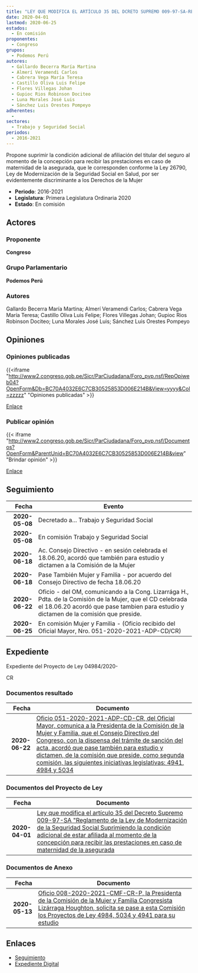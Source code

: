 ```yaml
---
title: "LEY QUE MODIFICA EL ARTÍCULO 35 DEL DCRETO SUPREMO 009-97-SA-REGLAMENTO DE LA LEY DE MODERNIZACIÓN DE LA SEGURIDAD SOCIAL SUPRIMIENDO LA CONDICIÓN ADICIONAL DE ESTAR AFILIADA AL MOMENTO DE LA CONCEPCIÓN PARA RECIBIR LAS PRESTACIONES EN CASO DE MATERNIDAD DE LA ASEGURADA"
date: 2020-04-01
lastmod: 2020-06-25
estados: 
  - En comisión
proponentes: 
  - Congreso
grupos: 
  - Podemos Perú
autores: 
  - Gallardo Becerra María Martina
  - Almerí Veramendi Carlos
  - Cabrera Vega María Teresa
  - Castillo Oliva Luis Felipe
  - Flores Villegas Johan
  - Gupioc Rios Robinson Dociteo
  - Luna Morales José Luis
  - Sánchez Luis Orestes Pompeyo
adherentes: 
  - 
sectores: 
  - Trabajo y Seguridad Social
periodos: 
  - 2016-2021
---
```


Propone suprimir la condición adicional de afiliación del titular del seguro al momento de la concepción para recibir las prestaciones en caso de maternidad de la asegurada, que le corresponden conforme la Ley 26790, Ley de Modernización de la Seguridad Social en Salud, por ser evidentemente discriminante a los Derechos de la Mujer

- **Periodo**: 2016-2021
- **Legislatura**: Primera Legislatura Ordinaria 2020
- **Estado**: En comisión

## Actores

### Proponente

**Congreso**

### Grupo Parlamentario

**Podemos Perú**

### Autores

Gallardo Becerra María Martina; Almerí Veramendi Carlos; Cabrera Vega María Teresa; Castillo Oliva Luis Felipe; Flores Villegas Johan; Gupioc Rios Robinson Dociteo; Luna Morales José Luis; Sánchez Luis Orestes Pompeyo


## Opiniones

### Opiniones publicadas

{{<iframe "http://www2.congreso.gob.pe/Sicr/ParCiudadana/Foro_pvp.nsf/RepOpiweb04?OpenForm&Db=BC70A4032E6C7CB30525853D006E214B&View=yyyy&Col=zzzzz" "Opiniones publicadas" >}}

[Enlace](http://www2.congreso.gob.pe/Sicr/ParCiudadana/Foro_pvp.nsf/RepOpiweb04?OpenForm&Db=BC70A4032E6C7CB30525853D006E214B&View=yyyy&Col=zzzzz)
### Publicar opinión

{{< iframe "http://www2.congreso.gob.pe/Sicr/ParCiudadana/Foro_pvp.nsf/Documentos?OpenForm&ParentUnid=BC70A4032E6C7CB30525853D006E214B&view" "Brindar opinión" >}}

[Enlace](http://www2.congreso.gob.pe/Sicr/ParCiudadana/Foro_pvp.nsf/Documentos?OpenForm&ParentUnid=BC70A4032E6C7CB30525853D006E214B&view)

## Seguimiento

| Fecha | Evento |
|------:|--------|
| **2020-05-08** | Decretado a... Trabajo y Seguridad Social|
| **2020-05-08** | En comisión Trabajo y Seguridad Social|
| **2020-06-18** | Ac. Consejo Directivo - en sesión celebrada el 18.06.20, acordó que también para estudio y dictamen a la Comisión de la Mujer|
| **2020-06-18** | Pase También Mujer y Familia - por acuerdo del Consejo Directivo de fecha 18.06.20|
| **2020-06-22** | Oficio - del OM, comunicando a la Cong. Lizarrága H., Pdta. de la Comisiòn de la Mujer, que el CD celebrada el 18.06.20 acordó que pase tambien para estudio y dictamen de la comisión que preside.|
| **2020-06-25** | En comisión Mujer y Familia - (Oficio recibido del Oficial Mayor, Nro. 051-2020-2021-ADP-CD/CR)|


## Expediente

Expediente del Proyecto de Ley 04984/2020-

CR


### Documentos resultado

| Fecha | Documento |
|------:|--------|
| **2020-06-22** | [Oficio 051-2020-2021-ADP-CD-CR, del Oficial Mayor, comunica a la Presidenta de la Comisión de la Mujer y Familia, que el Consejo Directivo del Congreso, con la dispensa del trámite de sanción del acta, acordó que pase también para estudio y dictamen, de la comisión que preside, como segunda comisión, las siguientes iniciativas legislativas: 4941, 4984 y 5034](http://www.leyes.congreso.gob.pe/Documentos/2016_2021/Oficios/Oficialia_Mayor/OFICIO-051-2020-2021-ADP-CD-CR.pdf) |

### Documentos del Proyecto de Ley

| Fecha | Documento |
|------:|--------|
| **2020-04-01** | [Ley que modifica el artículo 35 del Decreto Supremo 009-97-SA "Reglamento de la Ley de Modernización de la Seguridad Social Suprimiendo la condición adicional de estar afiliada al momento de la concepción para recibir las prestaciones en caso de maternidad de la asegurada](http://www.leyes.congreso.gob.pe/Documentos/2016_2021/Proyectos_de_Ley_y_de_Resoluciones_Legislativas/PL04984_20200401.pdf) |

### Documentos de Anexo

| Fecha | Documento |
|------:|--------|
| **2020-05-13** | [Oficio 008-2020-2021-CMF-CR-P, la Presidenta de la Comisión de la Mujer y Familia Congresista Lizárraga Houghton, solicita se pase a esta Comisión los Proyectos de Ley 4984, 5034 y 4941 para su estudio](http://www.leyes.congreso.gob.pe/Documentos/2016_2021/Oficios/Comisiones_Ordinarias/OFICIO-008-2020-2021-CMF-CR-P.pdf) |

## Enlaces 

- [Seguimiento](http://www2.congreso.gob.pehttp://www2.congreso.gob.pe/Sicr/TraDocEstProc/CLProLey2016.nsf/f7fff46988ca05b1052578e100829cc7/b1060dd59f94f7d60525853d0070e76c?OpenDocument)
- [Expediente Digital](http://www2.congreso.gob.pehttp://www2.congreso.gob.pe/Sicr/TraDocEstProc/CLProLey2016.nsf/f7fff46988ca05b1052578e100829cc7/b1060dd59f94f7d60525853d0070e76c?OpenDocument&Click=05257FB7005EB655.eb71d0cf91d8294e05256cdf006b5706/$Body/0.1C6C)
